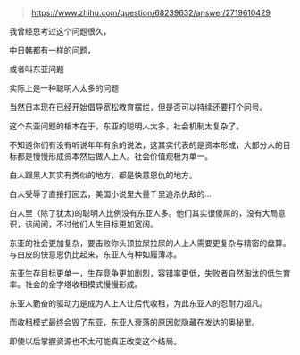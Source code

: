> https://www.zhihu.com/question/68239632/answer/2719610429





我曾经思考过这个问题很久，

中日韩都有一样的问题，

或者叫东亚问题

实际上是一种聪明人太多的问题

当然日本现在已经开始倡导宽松教育摆烂，但是否可以持续还要打个问号。

  


这个东亚问题的根本在于，东亚的聪明人太多，社会机制太复杂了。

不知道你们有没有听说年年有余的说法，这其实代表的是资本形成，大部分人的目标都是慢慢形成资本然后做人上人。社会价值观极为单一。

  


白人跟黑人其实有类似的地方，都是快意恩仇的地方。

白人受辱了直接打回去，美国小说里大量千里追杀仇敌的...

白人里（除了犹太)的聪明人比例没有东亚人多。他们其实很傻屌的，没有大局意识，该闹闹，不过他们人生目标更加宽阔。

东亚的社会更加复杂，要击败你头顶拉屎拉尿的人上人需要更复杂与精密的盘算。与白皮的快意恩仇比起来，东亚人有种如履薄冰。

  


东亚生存目标更单一，生存竞争更加剧烈，容错率更低，失败者自然淘汰的低生育率。社会的金字塔收租模式慢慢形成。

  


东亚人勤奋的驱动力是成为人上人让后代收租，为此东亚人的忍耐力超凡。

而收租模式最终会毁了东亚，东亚人衰落的原因就隐藏在发达的奥秘里。

即使以后掌握资源也不太可能真正改变这个结局。




